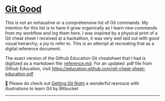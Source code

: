 # [Git Good](reference.md)

This is not an exhaustive or a comprehensive list of Git commands. My intention for this list is to have it grow organically as I learn new commands from my workflow and log them here. I was inspired by a physical print of a Git cheat sheet I received at a hackathon, it was very well laid out with good visual heirarchy; a joy to refer to. This is an attempt at recreating that as a digital reference document.

The exact version of the Github Education Git cheatsheet that I had is digitized as a markdown file: [reference.md](reference.md). For an updated .pdf file from Github Education, visit https://education.github.com/git-cheat-sheet-education.pdf

🔎 Please do check out [Getting Git Right](https://www.atlassian.com/git) a wonderful resrouce with illustrations to learn Git by Bitbucket 

---
